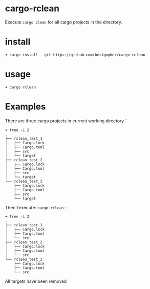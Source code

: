 # cargo-rclean
Execute `cargo clean` for all cargo projects in the directory.

# install
```shell
➜ cargo install --git https://github.com/bestgopher/cargo-rclean
```

# usage
```shell
➜ cargo rclean
```

# Examples
There are three cargo projects in current working directory：
```shell
➜ tree -L 2
.
├── rclean_test_1
│   ├── Cargo.lock
│   ├── Cargo.toml
│   ├── src
│   └── target
├── rclean_test_2
│   ├── Cargo.lock
│   ├── Cargo.toml
│   ├── src
│   └── target
└── rclean_test_3
    ├── Cargo.lock
    ├── Cargo.toml
    ├── src
    └── target
```
Then I execute: `cargo rclean` :
```shell
➜ tree -L 2   
.
├── rclean_test_1
│   ├── Cargo.lock
│   ├── Cargo.toml
│   └── src
├── rclean_test_2
│   ├── Cargo.lock
│   ├── Cargo.toml
│   └── src
└── rclean_test_3
    ├── Cargo.lock
    ├── Cargo.toml
    └── src

```
All targets have been removed.
